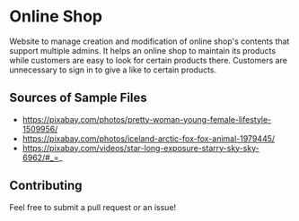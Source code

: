 # Online Shop
Website to manage creation and modification of online shop's contents that support multiple admins. It helps an online shop to maintain its products while customers are easy to look for certain products there. Customers are unnecessary to sign in to give a like to certain products.

## Sources of Sample Files
- https://pixabay.com/photos/pretty-woman-young-female-lifestyle-1509956/
- https://pixabay.com/photos/iceland-arctic-fox-fox-animal-1979445/
- https://pixabay.com/videos/star-long-exposure-starry-sky-sky-6962/#_=_

## Contributing
Feel free to submit a pull request or an issue!
